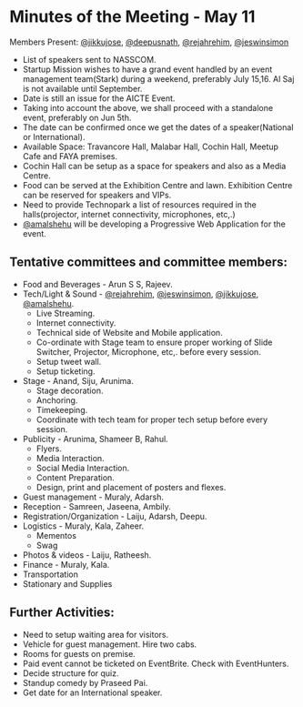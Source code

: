 # Minutes of the Meeting - May 11

Members Present:  [@jikkujose][jikku], [@deepusnath][deepu], [@rejahrehim][rejah], [@jeswinsimon][jeswin]

- List of speakers sent to NASSCOM.
- Startup Mission wishes to have a grand event handled by an event management team(Stark) during a weekend, preferably July 15,16. Al Saj is not available until September.
- Date is still an issue for the AICTE Event.
- Taking into account the above, we shall proceed with a standalone event, preferably on Jun 5th.
- The date can be confirmed once we get the dates of a speaker(National or International).
- Available Space: Travancore Hall, Malabar Hall, Cochin Hall, Meetup Cafe and FAYA premises.
- Cochin Hall can be setup as a space for speakers and also as a Media Centre.
- Food can be served at the Exhibition Centre and lawn. Exhibition Centre can be reserved for speakers and VIPs.
- Need to provide Technopark a list of resources required in the halls(projector, internet connectivity, microphones, etc,.)
- [@amalshehu][amal] will be developing a Progressive Web Application for the event.

## Tentative committees and committee members:
- Food and Beverages - Arun S S, Rajeev.
- Tech/Light & Sound - [@rejahrehim][rejah], [@jeswinsimon][jeswin], [@jikkujose][jikku], [@amalshehu][amal].
	- Live Streaming.
	- Internet connectivity.
	- Technical side of Website and Mobile application.
	- Co-ordinate with Stage team to ensure proper working of Slide Switcher, Projector, Microphone, etc,. before every session.
	- Setup tweet wall.
	- Setup ticketing.
- Stage - Anand, Siju, Arunima.
	- Stage decoration.
	- Anchoring.
	- Timekeeping.
	- Coordinate with tech team for proper tech setup before every session.
- Publicity - Arunima, Shameer B, Rahul.
	- Flyers.
	- Media Interaction.
	- Social Media Interaction.
	- Content Preparation.
	- Design, print and placement of posters and flexes.
- Guest management - Muraly, Adarsh.
- Reception - Samreen, Jaseena, Ambily.
- Registration/Organization - Laiju, Adarsh, Deepu.
- Logistics - Muraly, Kala, Zaheer.
	- Mementos
	- Swag
- Photos & videos - Laiju, Ratheesh.
- Finance - Muraly, Kala.
- Transportation
- Stationary and Supplies

## Further Activities:
- Need to setup waiting area for visitors.
- Vehicle for guest management. Hire two cabs.
- Rooms for guests on premise.
- Paid event cannot be ticketed on EventBrite. Check with EventHunters.
- Decide structure for quiz.
- Standup comedy by Praseed Pai.
- Get date for an International speaker.



[jikku]: https://github.com/jikkujose
[deepu]: https://github.com/deepusnath
[jeswin]: https://github.com/jeswinsimon
[rejah]: https://github.com/rejahrehim
[amal]: https://github.com/amalshehu